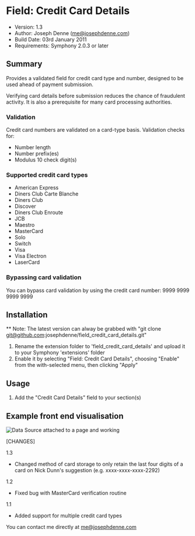 # Field: Credit Card Details

* Version: 1.3
* Author: Joseph Denne (me@josephdenne.com)
* Build Date: 03rd January 2011
* Requirements: Symphony 2.0.3 or later

## Summary

Provides a validated field for credit card type and number, designed to be used ahead of payment submission.

Verifying card details before submission reduces the chance of fraudulent activity. It is also a prerequisite for many card processing authorities.

### Validation

Credit card numbers are validated on a card-type basis. Validation checks for:

* Number length
* Number prefix(es)
* Modulus 10 check digit(s)

### Supported credit card types

* American Express
* Diners Club Carte Blanche
* Diners Club
* Discover
* Diners Club Enroute
* JCB
* Maestro
* MasterCard
* Solo
* Switch
* Visa
* Visa Electron
* LaserCard

### Bypassing card validation

You can bypass card validation by using the credit card number: 9999 9999 9999 9999

## Installation

** Note: The latest version can alway be grabbed with
"git clone git@github.com:josephdenne/field_credit_card_details.git"

1. Rename the extension folder to 'field_credit_card_details' and upload it to your Symphony 'extensions' folder
2. Enable it by selecting "Field: Credit Card Details", choosing "Enable" from the with-selected menu, then clicking "Apply"

## Usage

1. Add the "Credit Card Details" field to your section(s)

## Example front end visualisation

![Data Source attached to a page and working](http://josephdenne.com/workspace/images/screenshots/field-credit-card-details/front-end-output.png)

[CHANGES]

1.3
- Changed method of card storage to only retain the last four digits of a card on Nick Dunn's suggestion (e.g. xxxx-xxxx-xxxx-2292)

1.2
- Fixed bug with MasterCard verification routine

1.1
- Added support for multiple credit card types

You can contact me directly at me@josephdenne.com